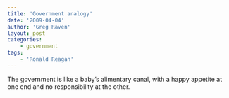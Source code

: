 ```yaml
---
title: 'Government analogy'
date: '2009-04-04'
author: 'Greg Raven'
layout: post
categories:
    - government
tags:
    - 'Ronald Reagan'
---
```


The government is like a baby’s alimentary canal, with a happy appetite at one end and no responsibility at the other.